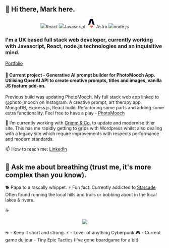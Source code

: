
## 👋 Hi there, Mark here.
<p align="center">
 <code><img height="30" src="https://raw.githubusercontent.com/dereknguyen269/dereknguyen269/master/images/reactjs.png"></code>React
 <code><img height="30" src="https://raw.githubusercontent.com/dereknguyen269/dereknguyen269/master/images/js.png"></code>Javascript
 <code><img height="30" src="https://raw.githubusercontent.com/github/explore/5cc0a03a302ec862c4aeac2a22a513ae31c35432/topics/astro/astro.png"></code>Astro
 <code><img height="30" src="https://e7.pngegg.com/pngimages/493/735/png-clipart-node-js-javascript-express-js-mongodb-github-github-angle-text.png"></code>node.js
</p>
  
### I'm a UK based full stack web developer, currently working with Javascript, React, node.js technologies and an inquisitive mind.

[Portfolio](https://m-ivkovic-dev-portfolio.onrender.com/)

#### 🔭 Current project - Generative AI prompt builder for PhotoMooch App. Utilising OpenAI API to create creative prompts, titles and images, vanilla JS feature add-on.

Previous build was updating PhotoMooch. My full stack web app linked to @photo_mooch on Instagram. A creative prompt, art therapy app. MongoDB, Express.js, React build. Refactoring some parts and adding some extra functionality. 
Feel free to have a play - <a href="https://photomooch.onrender.com/">PhotoMooch</a>

🌱 I’m currently working with [Grimm & Co.](https://grimmandco.co.uk/) to update and modernise thier site. This has me rapidly getting to grips with Wordpress whilst also dealing with a legacy site which require improvements with respects performance and modern standards.

📫 How to reach me: [LinkedIn](https://www.linkedin.com/in/mark-ivkovic-68822474/)

## 💬 Ask me about breathing (trust me, it's more complex than you know).

🐕 Papa to a rascally whippet. 
⚡ Fun fact: Currently addicted to [Starcade](https://www.youtube.com/@starcade6611)
Often found running the local hills and trails or bobbing about in the local lakes & rivers.

☕️
<p align="center">
  <img src="https://images.unsplash.com/photo-1515335352276-2fa88c590bb3?ixlib=rb-4.0.3&ixid=MnwxMjA3fDB8MHxwaG90by1wYWdlfHx8fGVufDB8fHx8&auto=format&fit=crop&w=687&q=80" height="500px">
</p>
☕️ - Keep it short and strong.
⚡ - Lover of anything Cyberpunk
🎮 - Current game du jour - Tiny Epic Tactics (I've gone boardgame for a bit)


<!--
**whippet-code/whippet-code** is a ✨ _special_ ✨ repository because its `README.md` (this file) appears on your GitHub profile.

Here are some ideas to get you started:

- 🔭 I’m currently working on ...
- 🌱 I’m currently learning ...
- 👯 I’m looking to collaborate on ...
- 🤔 I’m looking for help with ...
- 💬 Ask me about ...
- 📫 How to reach me: ...
- 😄 Pronouns: ...
- ⚡ Fun fact: ...
-->

